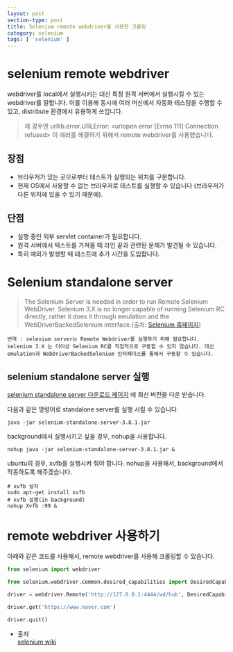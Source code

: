 ```yaml
---
layout: post
section-type: post
title: Selenium remote webdriver를 사용한 크롤링
category: selenium
tags: [ 'selenium' ]
---
```


# selenium remote webdriver

webdriver를 local에서 실행시키는 대신 특정 원격 서버에서 실행시킬 수 있는 webdriver를 말합니다. 이를 이용해 동시에 여러 머신에서 자동화 테스팅을 수행할 수 있고, distribute 환경에서 유용하게 쓰입니다.  

> 제 경우엔 urllib.error.URLError: <urlopen error [Errno 111] Connection refused> 이 에러를 해결하기 위해서 remote webdriver를 사용했습니다.

## 장점

- 브라우저가 있는 곳으로부터 테스트가 실행되는 위치를 구분합니다.
- 현재 OS에서 사용할 수 없는 브라우저로 테스트를 실행할 수 있습니다 (브라우저가 다른 위치에 있을 수 있기 때문에).

## 단점

- 실행 중인 외부 servlet container가 필요합니다.
- 원격 서버에서 텍스트를 가져올 때 라인 끝과 관련된 문제가 발견될 수 있습니다.
- 특히 예외가 발생할 때 테스트에 추가 시간을 도입합니다.

# Selenium standalone server

> The Selenium Server is needed in order to run Remote Selenium WebDriver. Selenium 3.X is no longer capable of running Selenium RC directly, rather it does it through emulation and the WebDriverBackedSelenium interface.(출처: [Selenium 홈페이지](http://www.seleniumhq.org/download/))

```  
번역 : selenium server는 Remote Webdriver를 실행하기 위해 필요합니다. selenium 3.X 는 더이상 Selenium RC를 직접적으로 구동할 수 있지 않습니다. 대신 emulation과 WebDriverBackedSelenium 인터페이스를 통해서 구동할 수 있습니다.
```

## selenium standalone server 실행

[selenium standalone server 다운로드 페이지](http://www.seleniumhq.org/download/)
에 최신 버전을 다운 받습니다.

다음과 같은 명령어로 standalone server를 실행 시킬 수 있습니다.

``` shell
java -jar selenium-standalone-server-3.8.1.jar
```

background에서 실행시키고 싶을 경우, nohup을 사용합니다.

``` shell
nohup java -jar selenium-standalone-server-3.8.1.jar &
```

ubuntu의 경우, xvfb를 실행시켜 줘야 합니다. nohup을 사용해서, background에서 작동하도록 해주겠습니다.

``` shell
# xvfb 설치
sudo apt-get install xvfb
# xvfb 실행(in background)
nohup Xvfb :99 &
```

# remote webdriver 사용하기

아래와 같은 코드를 사용해서, remote webdriver를 사용해 크롤링할 수 있습니다.

``` python
from selenium import webdriver

from selenium.webdriver.common.desired_capabilities import DesiredCapabilities

driver = webdriver.Remote('http://127.0.0.1:4444/wd/hub', DesiredCapabilities.FIREFOX)

driver.get('https://www.naver.com')

driver.quit()
```

- 출처  
[selenium wiki](https://github.com/SeleniumHQ/selenium/wiki/RemoteWebDriver)

